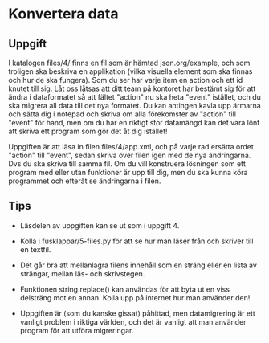 # Konvertera data

## Uppgift

I katalogen files/4/ finns en fil som är hämtad json.org/example, och som troligen ska beskriva en applikation (vilka visuella element som ska finnas och hur de ska fungera). Som du ser har varje item en action och ett id knutet till sig. Låt oss låtsas att ditt team på kontoret har bestämt sig för att ändra i dataformatet så att fältet "action" nu ska heta "event" istället, och du ska migrera all data till det nya formatet. Du kan antingen kavla upp ärmarna och sätta dig i notepad och skriva om alla förekomster av "action" till "event" för hand, men om du har en riktigt stor datamängd kan det vara lönt att skriva ett program som gör det åt dig istället!

Uppgiften är att läsa in filen files/4/app.xml, och på varje rad ersätta ordet "action" till "event", sedan skriva över filen igen med de nya ändringarna. Dvs du ska skriva till samma fil. Om du vill konstruera lösningen som ett program med eller utan funktioner är upp till dig, men du ska kunna köra programmet och efteråt se ändringarna i filen.

## Tips

- Läsdelen av uppgiften kan se ut som i uppgift 4.

- Kolla i fusklappar/5-files.py för att se hur man läser från och skriver till en textfil.

- Det går bra att mellanlagra filens innehåll som en sträng eller en lista av strängar, mellan läs- och skrivstegen.

- Funktionen string.replace() kan användas för att byta ut en viss delsträng mot en annan. Kolla upp på internet hur man använder den!

- Uppgiften är (som du kanske gissat) påhittad, men datamigrering är ett vanligt problem i riktiga världen, och det är vanligt att man använder program för att utföra migreringar.
